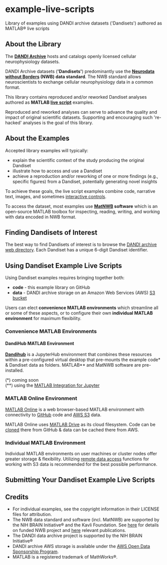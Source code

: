 # example-live-scripts
Library of examples using DANDI archive datasets ('Dandisets') authored as MATLAB® live scripts

## About the Library
The **[DANDI Archive](https://dandiarchive.org/)** hosts and catalogs openly licensed cellular neurophysiology datasets. 

DANDI Archive datasets (**'Dandisets'**) predominantly use the **[Neurodata without Borders](https://www.nwb.org/) (NWB) data standard**. The NWB standard allows neuroscientists to exchange cellular neurophysiology data in a common format.

This library contains reproduced and/or reworked Dandiset analyses authored as **MATLAB [live script](https://www.mathworks.com/help/matlab/matlab_prog/what-is-a-live-script-or-function.html)** examples. 

Reproduced and reworked analyses can serve to advance the quality and impact of original scientific datasets. Supporting and encouraging such 're-hacked' analyses is the goal of this library. 

## About the Examples
Accepted library examples will typically: 
* explain the scientific context of the study producing the original Dandiset
* illustrate how to access and use a Dandiset
* achieve a reproduction and/or reworking of one or more findings (e.g., specific figures) from a Dandiset, potentially generating novel insights

To achieve these goals, the live script examples combine code, narrative text, images, and sometimes [interactive controls](https://www.mathworks.com/help/matlab/matlab_prog/add-interactive-controls-to-a-live-script.html).

To access the dataset, most examples use **[MatNWB](https://www.mathworks.com/matlabcentral/fileexchange/67741-neurodatawithoutborders-matnwb) software** which is an open-source MATLAB toolbox for inspecting, reading, writing, and working with data encoded in NWB format. 

## Finding Dandisets of Interest
The best way to find Dandisets of interest is to browse the [DANDI archive web directory](https://dandiarchive.org/dandiset). Each Dandiset has a unique 6-digit Dandiset identifier.

## Using Dandiset Example Live Scripts
Using Dandiset examples requires bringing together both:
* **code** - this example library on GitHub
* **data** - DANDI archive storage on an Amazon Web Services (AWS) [S3 bucket](https://docs.aws.amazon.com/AmazonS3/latest/userguide/UsingBucket.html)

Users can elect **convenience MATLAB environments** which streamline all or some of these aspects, or to configure their own **individual MATLAB environment** for maximum flexibility. 

### Convenience MATLAB Environments
#### DandiHub MATLAB Environment
**[Dandihub](https://hub.dandiarchive.org/hub)** is a JupyterHub environment that combines these resources within a pre-configured virtual desktop that pre-mounts the example code\* & Dandiset data as folders. MATLAB\*\* and MatNWB software are pre-installed. 

(\*) coming soon <br/>
(\*\*) using the [MATLAB Integration for Jupyter](https://www.mathworks.com/products/reference-architectures/jupyter.html)

### MATLAB Online Environment
[MATLAB Online](https://www.mathworks.com/products/matlab-online.html) is a web browser-based MATLAB environment with connectivity to [GitHub](https://www.mathworks.com/products/matlab-online/data-access.html#github) code and [AWS S3](https://www.mathworks.com/products/matlab-online/data-access.html#aws) data. 

MATLAB Online uses [MATLAB Drive](https://www.mathworks.com/products/matlab-online/data-access.html#matlab-drive) as its cloud filesystem. Code can be [cloned](https://www.mathworks.com/help/matlab/matlab_prog/use-git-in-matlab.html) there from GitHub & data can be cached there from AWS.

### Individual MATLAB Environment
Individual MATLAB environments on user machines or cluster nodes offer greater storage & flexibility. Utilizing [remote data access](https://www.mathworks.com/help/matlab/import_export/work-with-remote-data.html) functions for working with S3 data is recommended for the best possible performance. 

## Submitting Your Dandiset Example Live Scripts


## Credits
* For individual examples, see the copyright information in their LICENSE files for attribution. 
* The NWB data standard and software (incl. MatNWB) are supported by the NIH BRAIN Initiative® and the Kavli Foundation. See [here](https://www.nwb.org/projects/) for details on funded NWB project and [here](https://www.nwb.org/publications/) relevant publications. 
* The DANDI data archive project is supported by the NIH BRAIN Initiative® 
* DANDI archive AWS storage is available under the [AWS Open Data Sponsorship Program](https://aws.amazon.com/opendata/open-data-sponsorship-program/). 
* MATLAB is a registered trademark of MathWorks®.

